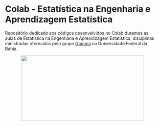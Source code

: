 # Colab - Estatística na Engenharia e Aprendizagem Estatística

Repositório dedicado aos códigos desenvolvidos no Colab durantes as aulas de Estatística na Engenharia e Aprendizagem Estatística, disciplinas ministradas oferecidas pelo grupo <a href="http://www.gamma.ufba.br/">Gamma</a> na Universidade Federal da Bahia.

<p align="center">
  <img width="400" height="213" src="https://miro.medium.com/max/1004/1*9Q1rcr_peQdnGMwOYDBFhw.png">
</p>
